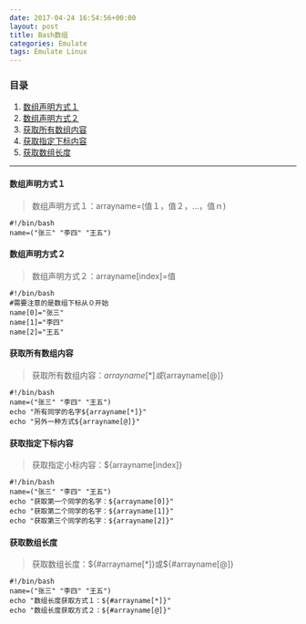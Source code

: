 ```yaml
---
date: 2017-04-24 16:54:56+00:00
layout: post
title: Bash数组
categories: Emulate
tags: Emulate Linux
---
```


### 目录

1. [数组声明方式１](#step1)
2. [数组声明方式２](#step2)
3. [获取所有数组内容](#step3)
4. [获取指定下标内容](#step4)
5. [获取数组长度](#step5)

---
#### <span id="step1">数组声明方式１</span>
> 数组声明方式１：arrayname=(值１，值２，...，值ｎ)
```
#!/bin/bash
name=("张三" "李四" "王五")
```

#### <span id="step2">数组声明方式２</span>
> 数组声明方式２：arrayname[index]=值
```
#!/bin/bash
#需要注意的是数组下标从０开始
name[0]="张三"
name[1]="李四"
name[2]="王五"
```

#### <span id="step3">获取所有数组内容</span>
> 获取所有数组内容：${arrayname[*]}或${arrayname[@]}
```
#!/bin/bash
name=("张三" "李四" "王五")
echo "所有同学的名字${arrayname[*]}"
echo "另外一种方式${arrayname[@]}"
```

#### <span id="step4">获取指定下标内容</span>
> 获取指定小标内容：${arrayname[index]}
```
#!/bin/bash
name=("张三" "李四" "王五")
echo "获取第一个同学的名字：${arrayname[0]}"
echo "获取第二个同学的名字：${arrayname[1]}"
echo "获取第三个同学的名字：${arrayname[2]}"
```

#### <span id="step5">获取数组长度</span>
> 获取数组长度：${#arrayname[*]}或${#arrayname[@]}
```
#!/bin/bash
name=("张三" "李四" "王五")
echo "数组长度获取方式１：${#arrayname[*]}"
echo "数组长度获取方式２：${#arrayname[@]}"
```
